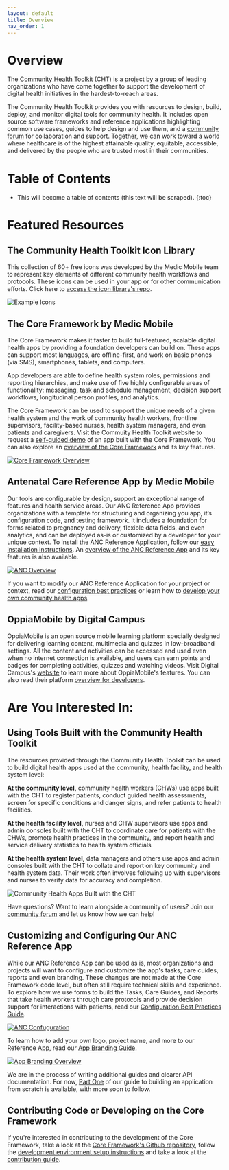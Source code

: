 ```yaml
---
layout: default
title: Overview
nav_order: 1
---
```


# Overview

The [Community Health Toolkit](http://communityhealthtoolkit.org) (CHT) is a project by a group of leading organizations who have come together to support the development of digital health initiatives in the hardest-to-reach areas.

The Community Health Toolkit provides you with resources to design, build, deploy, and monitor digital tools for community health. It includes open source software frameworks and reference applications highlighting common use cases, guides to help design and use them, and a [community forum](https://forum.communityhealthtoolkit.org) for collaboration and support. Together, we can work toward a world where healthcare is of the highest attainable quality, equitable, accessible, and delivered by the people who are trusted most in their communities.

# Table of Contents

* This will become a table of contents (this text will be scraped).
{:toc}

# Featured Resources

## The Community Health Toolkit Icon Library

This collection of 60+ free icons was developed by the Medic Mobile team to represent key elements of different community health workflows and protocols. These icons can be used in your app or for other communication efforts. Click here to [access the icon library's repo](https://github.com/medic/icon-library).

![Example Icons](./images/preview-icon-library.png?format=1000w)

## The Core Framework by Medic Mobile

The Core Framework makes it faster to build full-featured, scalable digital health apps by providing a foundation developers can build on. These apps can support most languages, are offline-first, and work on basic phones (via SMS), smartphones, tablets, and computers.

App developers are able to define health system roles, permissions and reporting hierarchies, and make use of five highly configurable areas of functionality: messaging, task and schedule management, decision support workflows, longitudinal person profiles, and analytics.

The Core Framework can be used to support the unique needs of a given health system and the work of community health workers, frontline supervisors, facility-based nurses, health system managers, and even patients and caregivers. Visit the Commuity Health Toolkit website to request a [self-guided demo](https://communityhealthtoolkit.org/contact) of an app built with the Core Framework. You can also explore an [overview of the Core Framework](./resource-overviews/core-framework-overview.pdf) and its key features.

[![Core Framework Overview](./images/preview-core-framework-overview.png)](./resource-overviews/core-framework-overview.pdf)

## Antenatal Care Reference App by Medic Mobile

Our tools are configurable by design, support an exceptional range of features and health service areas. Our ANC Reference App provides organizations with a template for structuring and organizing you app, it’s configuration code, and testing framework. It includes a foundation for forms related to pregnancy and delivery, flexible data fields, and even analytics, and can be deployed as-is or customized by a developer for your unique context. To install the ANC Reference Application, follow our [easy installation instructions](https://github.com/medic/cht-core/blob/master/INSTALL.md). An [overview of the ANC Reference App](./resource-overviews/anc-reference-app-overview.pdf) and its key features is also available.

[![ANC Overview](./images/preview-anc-ref-app-overview.png)](./resource-overviews/anc-reference-app-overview.pdf)

If you want to modify our ANC Reference Application for your project or context, read our [configuration best practices](./resource-overviews/configuration-best-practices-overview.pdf) or learn how to [develop your own community health apps](https://github.com/medic/medic-docs/blob/master/configuration/developing-community-health-applications.md).

## OppiaMobile by Digital Campus

OppiaMobile is an open source mobile learning platform specially designed  for delivering learning content, multimedia and quizzes in low-broadband settings. All the content and activities can be accessed and used even when no internet connection is available, and users can earn points and badges for completing activities, quizzes and watching videos. Visit Digital Campus's [website](https://digital-campus.org/oppiamobile/) to learn more about OppiaMobile's features. You can also read their platform [overview for developers](https://digital-campus.org/oppiamobile/developers/).

# Are You Interested In:

## Using Tools Built with the Community Health Toolkit

The resources provided through the Community Health Toolkit can be used to build digital health apps used at the community, health facility, and health system level:

**At the community level,** community health workers (CHWs) use apps built with the CHT to register patients, conduct guided health assessments, screen for specific conditions and danger signs, and refer patients to health facilities.

**At the health facility level,** nurses and CHW supervisors use apps and admin consoles built with the CHT to coordinate care for patients with the CHWs, promote health practices in the community, and report health and service delivery statistics to health system officials

**At the health system level,** data managers and others use apps and admin consoles built with the CHT to collate and report on key community and health system data. Their work often involves following up with supervisors and nurses to verify data for accuracy and completion.

![Community Health Apps Built with the CHT](./images/appdemo-trio.gif)

Have questions? Want to learn alongside a community of users? Join our [community forum](https://forum.communityhealthtoolkit.org) and let us know how we can help!

## Customizing and Configuring Our ANC Reference App

While our ANC Reference App can be used as is, most organizations and projects will want to configure and customize the app's tasks, care cuides, reports and even branding. These changes are not made at the Core Framework code level, but often still require technical skills and experience. To explore how we use forms to build the Tasks, Care Guides, and Reports that take health workers through care protocols and provide decision support for interactions with patients, read our [Configuration Best Practices Guide](./resource-overviews/configuration-best-practices-overview.pdf).

[![ANC Confuguration](./images/preview-configuration-best-practices-overview.png)](./resource-overviews/configuration-best-practices-overview.pdf)

To learn how to add your own logo, project name, and more to our Reference App, read our [App Branding Guide](./resource-overviews/app-branding-overview.pdf).

[![App Branding Overview](./images/preview-app-branding-overview.png)](./resource-overviews/app-branding-overview.pdf)

We are in the process of writing additional guides and clearer API documentation. For now, [Part One](./docs/application_development/guides/from_scratch) of our guide to building an application from scratch is available, with more soon to follow.

## Contributing Code or Developing on the Core Framework

If you're interested in contributing to the development of the Core Framework, take a look at the [Core Framework's Github repository](https://github.com/medic/cht-core), follow the [development environment setup instructions](https://github.com/medic/medic/blob/master/DEVELOPMENT.md) and take a look at the [contribution guide](https://github.com/medic/medic/blob/master/CONTRIBUTING.md).






